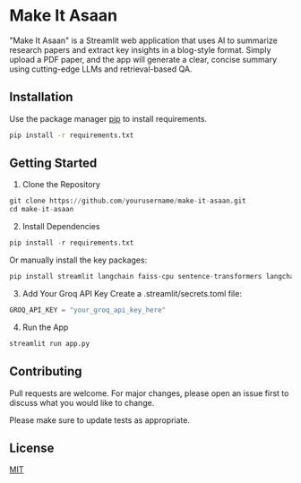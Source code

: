 # Make It Asaan

"Make It Asaan" is a Streamlit web application that uses AI to summarize research papers and extract key insights in a blog-style format. Simply upload a PDF paper, and the app will generate a clear, concise summary using cutting-edge LLMs and retrieval-based QA.


## Installation

Use the package manager [pip](https://pip.pypa.io/en/stable/) to install requirements.

```bash
pip install -r requirements.txt
```

## Getting Started

1. Clone the Repository

```python
git clone https://github.com/yourusername/make-it-asaan.git
cd make-it-asaan
```

2. Install Dependencies

```python
pip install -r requirements.txt
```

Or manually install the key packages:

```python
pip install streamlit langchain faiss-cpu sentence-transformers langchain_groq
```

3. Add Your Groq API Key
Create a .streamlit/secrets.toml file:

```python
GROQ_API_KEY = "your_groq_api_key_here"
```

4. Run the App

```python
streamlit run app.py
```

## Contributing

Pull requests are welcome. For major changes, please open an issue first
to discuss what you would like to change.

Please make sure to update tests as appropriate.

## License

[MIT](https://choosealicense.com/licenses/mit/)
